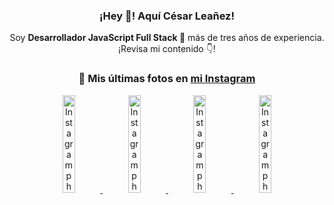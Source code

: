 <div align="center">

<h3>¡Hey 👋! Aquí César Leañez!</h3>

<p>Soy <strong>Desarrollador JavaScript Full Stack 🚀</strong> más de tres años de experiencia.<br />¡Revisa mi contenido 👇!</p>

### 📸 Mis últimas fotos en [mi Instagram](https://instagram.com/cesarsoftware.dev)


<a href='https://instagram.com/p/DIt9Oknp-PZ' target='_blank'>
  <img width='20%' src='https://instagram.frba4-3.fna.fbcdn.net/v/t51.2885-15/491444712_17914409433097059_55076089485466172_n.jpg?stp=dst-jpg_e35_tt6&efg=eyJ2ZW5jb2RlX3RhZyI6IkZFRUQuaW1hZ2VfdXJsZ2VuLjU1MngzNDEuc2RyLmY3NTc2MS5kZWZhdWx0X2ltYWdlIn0&_nc_ht=instagram.frba4-3.fna.fbcdn.net&_nc_cat=103&_nc_oc=Q6cZ2QFzcKsBKAfSm7Ajj0A2ndE7f5smCq-gj-zwldvQ3HmFHsFb6dRas1XEbg2oqtBn3oc&_nc_ohc=Xe8_QUZnC-AQ7kNvwGYirW1&_nc_gid=ow0KWi4OuhiwtUtaeG3R4Q&edm=ACWDqb8BAAAA&ccb=7-5&ig_cache_key=MzYxNTgxNTM1ODA3ODI0Nzg5Nw%3D%3D.3-ccb7-5&oh=00_AfLQqwNaxqzasC98yEI0my7AOPJjs86dksLK0b_pz98jqA&oe=683EC7EB&_nc_sid=ee9879' alt='Instagram photo' />
</a>
<a href='https://instagram.com/p/DICt8_ruj1K' target='_blank'>
  <img width='20%' src='https://instagram.frba4-1.fna.fbcdn.net/v/t51.2885-15/487811720_2261442050918393_7784971145546330846_n.jpg?stp=dst-jpg_e15_tt6&efg=eyJ2ZW5jb2RlX3RhZyI6IkNMSVBTLmltYWdlX3VybGdlbi42NDB4MTE1Ni5zZHIuZjcxODc4LmRlZmF1bHRfY292ZXJfZnJhbWUifQ&_nc_ht=instagram.frba4-1.fna.fbcdn.net&_nc_cat=105&_nc_oc=Q6cZ2QFzcKsBKAfSm7Ajj0A2ndE7f5smCq-gj-zwldvQ3HmFHsFb6dRas1XEbg2oqtBn3oc&_nc_ohc=sPicjbBBgUIQ7kNvwEylTWV&_nc_gid=ow0KWi4OuhiwtUtaeG3R4Q&edm=ACWDqb8BAAAA&ccb=7-5&ig_cache_key=MzYwMzY0NDc1NTQ5MDc4MjUzOA%3D%3D.3-ccb7-5&oh=00_AfKwIernYMk2V2dGMsGTfzZot3-wuHljGl5f9XKMgJdoGw&oe=683EBAE1&_nc_sid=ee9879' alt='Instagram photo' />
</a>
<a href='https://instagram.com/p/DIAOH7MuTdG' target='_blank'>
  <img width='20%' src='https://instagram.frba4-3.fna.fbcdn.net/v/t51.2885-15/487701094_964176539225257_203758693226461245_n.jpg?stp=dst-jpg_e15_tt6&efg=eyJ2ZW5jb2RlX3RhZyI6IkNMSVBTLmltYWdlX3VybGdlbi42NDB4MTE1Ni5zZHIuZjcxODc4LmRlZmF1bHRfY292ZXJfZnJhbWUifQ&_nc_ht=instagram.frba4-3.fna.fbcdn.net&_nc_cat=101&_nc_oc=Q6cZ2QFzcKsBKAfSm7Ajj0A2ndE7f5smCq-gj-zwldvQ3HmFHsFb6dRas1XEbg2oqtBn3oc&_nc_ohc=GzFZlFvGrlQQ7kNvwFcKISk&_nc_gid=ow0KWi4OuhiwtUtaeG3R4Q&edm=ACWDqb8BAAAA&ccb=7-5&ig_cache_key=MzYwMjk0MTgxOTE0ODEyMTkyNg%3D%3D.3-ccb7-5&oh=00_AfKPUo_dTR_-6ahI4Cs-iGCZ0xyLXama6T_qDa-JmxViqg&oe=683ECC98&_nc_sid=ee9879' alt='Instagram photo' />
</a>
<a href='https://instagram.com/p/DHtKENeumyc' target='_blank'>
  <img width='20%' src='https://instagram.frba4-1.fna.fbcdn.net/v/t51.2885-15/486620439_1373071664043671_6215675251976925620_n.jpg?stp=dst-jpg_e15_tt6&efg=eyJ2ZW5jb2RlX3RhZyI6IkNMSVBTLmltYWdlX3VybGdlbi42NDB4MTE0Ni5zZHIuZjcxODc4LmRlZmF1bHRfY292ZXJfZnJhbWUifQ&_nc_ht=instagram.frba4-1.fna.fbcdn.net&_nc_cat=111&_nc_oc=Q6cZ2QFzcKsBKAfSm7Ajj0A2ndE7f5smCq-gj-zwldvQ3HmFHsFb6dRas1XEbg2oqtBn3oc&_nc_ohc=JZPojWvwugsQ7kNvwF_FxpA&_nc_gid=ow0KWi4OuhiwtUtaeG3R4Q&edm=ACWDqb8BAAAA&ccb=7-5&ig_cache_key=MzU5NzU3NTk0NzE1NjA5MDAxMg%3D%3D.3-ccb7-5&oh=00_AfK7SH31UmWjCRDlROTtG8QbzbU3SYnk0dx8l2UKK5IyZQ&oe=683EE224&_nc_sid=ee9879' alt='Instagram photo' />
</a>

</div>
